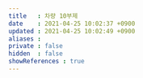 ```yaml
---
title   : 차량 10부제
date    : 2021-04-25 10:02:37 +0900
updated : 2021-04-25 10:02:49 +0900
aliases : 
private : false
hidden  : false
showReferences : true
---
```

# 
